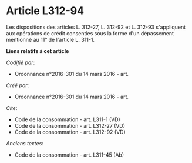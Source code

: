 # Article L312-94

Les dispositions des articles L. 312-27, L. 312-92 et L. 312-93 s'appliquent aux opérations de crédit consenties sous la
forme d'un dépassement mentionné au 11° de l'article L. 311-1.

**Liens relatifs à cet article**

_Codifié par_:

  - Ordonnance n°2016-301 du 14 mars 2016 - art.

_Créé par_:

  - Ordonnance n°2016-301 du 14 mars 2016 - art.

_Cite_:

  - Code de la consommation - art. L311-1 (VD)
  - Code de la consommation - art. L312-27 (VD)
  - Code de la consommation - art. L312-92 (VD)

_Anciens textes_:

  - Code de la consommation - art. L311-45 (Ab)

